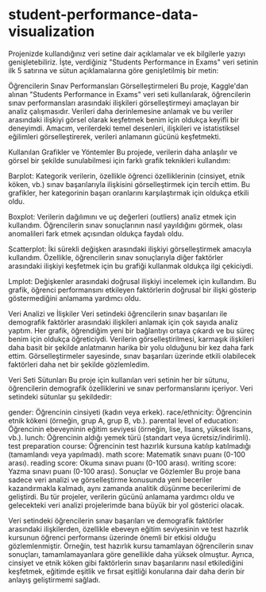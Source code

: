 # student-performance-data-visualization

Projenizde kullandığınız veri setine dair açıklamalar ve ek bilgilerle yazıyı genişletebiliriz. İşte, verdiğiniz "Students Performance in Exams" veri setinin ilk 5 satırına ve sütun açıklamalarına göre genişletilmiş bir metin:

Öğrencilerin Sınav Performansları Görselleştirmeleri
Bu proje, Kaggle'dan alınan "Students Performance in Exams" veri seti kullanılarak, öğrencilerin sınav performansları arasındaki ilişkileri görselleştirmeyi amaçlayan bir analiz çalışmasıdır. Verileri daha derinlemesine anlamak ve bu veriler arasındaki ilişkiyi görsel olarak keşfetmek benim için oldukça keyifli bir deneyimdi. Amacım, verilerdeki temel desenleri, ilişkileri ve istatistiksel eğilimleri görselleştirerek, verileri anlamanın gücünü keşfetmekti.

Kullanılan Grafikler ve Yöntemler
Bu projede, verilerin daha anlaşılır ve görsel bir şekilde sunulabilmesi için farklı grafik teknikleri kullandım:

Barplot: Kategorik verilerin, özellikle öğrenci özelliklerinin (cinsiyet, etnik köken, vb.) sınav başarılarıyla ilişkisini görselleştirmek için tercih ettim. Bu grafikler, her kategorinin başarı oranlarını karşılaştırmak için oldukça etkili oldu.

Boxplot: Verilerin dağılımını ve uç değerleri (outliers) analiz etmek için kullandım. Öğrencilerin sınav sonuçlarının nasıl yayıldığını görmek, olası anomalileri fark etmek açısından oldukça faydalı oldu.

Scatterplot: İki sürekli değişken arasındaki ilişkiyi görselleştirmek amacıyla kullandım. Özellikle, öğrencilerin sınav sonuçlarıyla diğer faktörler arasındaki ilişkiyi keşfetmek için bu grafiği kullanmak oldukça ilgi çekiciydi.

Lmplot: Değişkenler arasındaki doğrusal ilişkiyi incelemek için kullandım. Bu grafik, öğrenci performansını etkileyen faktörlerin doğrusal bir ilişki gösterip göstermediğini anlamama yardımcı oldu.

Veri Analizi ve İlişkiler
Veri setindeki öğrencilerin sınav başarıları ile demografik faktörler arasındaki ilişkileri anlamak için çok sayıda analiz yaptım. Her grafik, öğrendiğim yeni bir bağlantıyı ortaya çıkardı ve bu süreç benim için oldukça öğreticiydi. Verilerin görselleştirilmesi, karmaşık ilişkileri daha basit bir şekilde anlatmanın harika bir yolu olduğunu bir kez daha fark ettim. Görselleştirmeler sayesinde, sınav başarıları üzerinde etkili olabilecek faktörleri daha net bir şekilde gözlemledim.

Veri Seti Sütunları
Bu proje için kullanılan veri setinin her bir sütunu, öğrencilerin demografik özelliklerini ve sınav performanslarını içeriyor. Veri setindeki sütunlar şu şekildedir:

gender: Öğrencinin cinsiyeti (kadın veya erkek).
race/ethnicity: Öğrencinin etnik kökeni (örneğin, grup A, grup B, vb.).
parental level of education: Öğrencinin ebeveyninin eğitim seviyesi (örneğin, lise, lisans, yüksek lisans, vb.).
lunch: Öğrencinin aldığı yemek türü (standart veya ücretsiz/indirimli).
test preparation course: Öğrencinin test hazırlık kursuna katılıp katılmadığı (tamamlandı veya yapılmadı).
math score: Matematik sınavı puanı (0-100 arası).
reading score: Okuma sınavı puanı (0-100 arası).
writing score: Yazma sınavı puanı (0-100 arası).
Sonuçlar ve Gözlemler
Bu proje bana sadece veri analizi ve görselleştirme konusunda yeni beceriler kazandırmakla kalmadı, aynı zamanda analitik düşünme becerilerimi de geliştirdi. Bu tür projeler, verilerin gücünü anlamama yardımcı oldu ve gelecekteki veri analizi projelerimde bana büyük bir yol gösterici olacak.

Veri setindeki öğrencilerin sınav başarıları ve demografik faktörler arasındaki ilişkilerden, özellikle ebeveyn eğitim seviyesinin ve test hazırlık kursunun öğrenci performansı üzerinde önemli bir etkisi olduğu gözlemlenmiştir. Örneğin, test hazırlık kursu tamamlayan öğrencilerin sınav sonuçları, tamamlamayanlara göre genellikle daha yüksek olmuştur. Ayrıca, cinsiyet ve etnik köken gibi faktörlerin sınav başarılarını nasıl etkilediğini keşfetmek, eğitimde eşitlik ve fırsat eşitliği konularına dair daha derin bir anlayış geliştirmemi sağladı.
